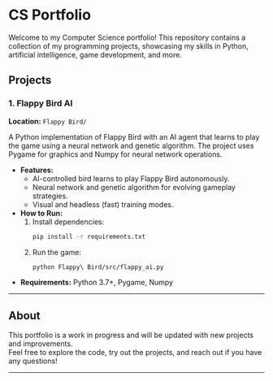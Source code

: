 # CS Portfolio

Welcome to my Computer Science portfolio! This repository contains a collection of my programming projects, showcasing my skills in Python, artificial intelligence, game development, and more.

## Projects

### 1. Flappy Bird AI
**Location:** `Flappy Bird/`

A Python implementation of Flappy Bird with an AI agent that learns to play the game using a neural network and genetic algorithm. The project uses Pygame for graphics and Numpy for neural network operations.

- **Features:**
  - AI-controlled bird learns to play Flappy Bird autonomously.
  - Neural network and genetic algorithm for evolving gameplay strategies.
  - Visual and headless (fast) training modes.
- **How to Run:**
  1. Install dependencies:
     ```bash
     pip install -r requirements.txt
     ```
  2. Run the game:
     ```bash
     python Flappy\ Bird/src/flappy_ai.py
     ```
- **Requirements:** Python 3.7+, Pygame, Numpy

---

## About

This portfolio is a work in progress and will be updated with new projects and improvements.  
Feel free to explore the code, try out the projects, and reach out if you have any questions!

---


